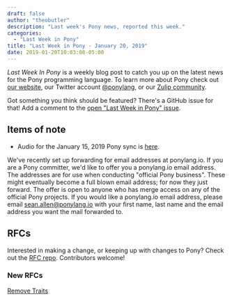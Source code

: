 ```yaml
---
draft: false
author: "theobutler"
description: "Last week's Pony news, reported this week."
categories:
  - "Last Week in Pony"
title: "Last Week in Pony - January 20, 2019"
date: 2019-01-20T10:03:08-05:00
---
```

_Last Week In Pony_ is a weekly blog post to catch you up on the latest news for the Pony programming language. To learn more about Pony check out [our website](https://ponylang.io), our Twitter account [@ponylang](https://twitter.com/ponylang), or our [Zulip community](https://ponylang.zulipchat.com).

Got something you think should be featured? There's a GitHub issue for that! Add a comment to the [open "Last Week in Pony" issue](https://github.com/ponylang/ponylang.github.io/issues?q=is%3Aissue+is%3Aopen+label%3Alast-week-in-pony).
<!-- more -->

## Items of note

- Audio for the January 15, 2019 Pony sync is [here](https://sync-recordings.ponylang.io/r/2019_01_15.m4a).

We've recently set up forwarding for email addresses at ponylang.io. If you are a Pony committer, we'd like to offer you a ponylang.io email address. The addresses are for use when conducting "official Pony business". These might eventually become a full blown email address; for now they just forward. The offer is open to anyone who has merge access on any of the official Pony projects. If you would like a ponylang.io email address, please email sean.allen@ponylang.io with your first name, last name and the email address you want the mail forwarded to.

## RFCs

Interested in making a change, or keeping up with changes to Pony? Check out the [RFC repo](https://github.com/ponylang/rfcs). Contributors welcome!

### New RFCs

[Remove Traits](https://github.com/ponylang/rfcs/pull/138)
